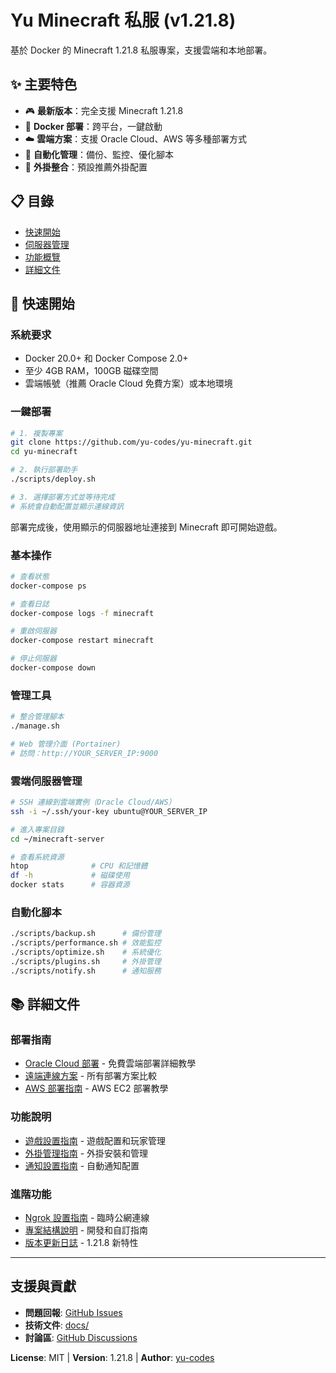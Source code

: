 # Yu Minecraft 私服 (v1.21.8)

基於 Docker 的 Minecraft 1.21.8 私服專案，支援雲端和本地部署。

## ✨ 主要特色

- 🎮 **最新版本**：完全支援 Minecraft 1.21.8
- 🐳 **Docker 部署**：跨平台，一鍵啟動
- ☁️ **雲端方案**：支援 Oracle Cloud、AWS 等多種部署方式
- 🔧 **自動化管理**：備份、監控、優化腳本
- 🔌 **外掛整合**：預設推薦外掛配置

## 📋 目錄

- [快速開始](#-快速開始)
- [伺服器管理](#-伺服器管理)
- [功能概覽](#-功能概覽)
- [詳細文件](#-詳細文件)

## 🚀 快速開始

### 系統要求

- Docker 20.0+ 和 Docker Compose 2.0+
- 至少 4GB RAM，100GB 磁碟空間
- 雲端帳號（推薦 Oracle Cloud 免費方案）或本地環境

### 一鍵部署

```bash
# 1. 複製專案
git clone https://github.com/yu-codes/yu-minecraft.git
cd yu-minecraft

# 2. 執行部署助手
./scripts/deploy.sh

# 3. 選擇部署方式並等待完成
# 系統會自動配置並顯示連線資訊
```

部署完成後，使用顯示的伺服器地址連接到 Minecraft 即可開始遊戲。

### 基本操作

```bash
# 查看狀態
docker-compose ps

# 查看日誌
docker-compose logs -f minecraft

# 重啟伺服器
docker-compose restart minecraft

# 停止伺服器
docker-compose down
```

### 管理工具

```bash
# 整合管理腳本
./manage.sh

# Web 管理介面 (Portainer)
# 訪問：http://YOUR_SERVER_IP:9000
```


### 雲端伺服器管理

```bash
# SSH 連線到雲端實例（Oracle Cloud/AWS）
ssh -i ~/.ssh/your-key ubuntu@YOUR_SERVER_IP

# 進入專案目錄
cd ~/minecraft-server

# 查看系統資源
htop              # CPU 和記憶體
df -h             # 磁碟使用
docker stats      # 容器資源
```

### 自動化腳本
```bash
./scripts/backup.sh      # 備份管理
./scripts/performance.sh # 效能監控
./scripts/optimize.sh    # 系統優化
./scripts/plugins.sh     # 外掛管理
./scripts/notify.sh      # 通知服務
```

## 📚 詳細文件

### 部署指南
- [Oracle Cloud 部署](./docs/ORACLE_CLOUD_GUIDE.md) - 免費雲端部署詳細教學
- [遠端連線方案](./docs/REMOTE_CONNECTION_GUIDE.md) - 所有部署方案比較
- [AWS 部署指南](./docs/AWS_DEPLOYMENT_GUIDE.md) - AWS EC2 部署教學

### 功能說明
- [遊戲設置指南](./docs/GAME_GUIDE.md) - 遊戲配置和玩家管理
- [外掛管理指南](./docs/PLUGIN_MANAGER_GUIDE.md) - 外掛安裝和管理
- [通知設置指南](./docs/NOTIFICATION_SETUP_GUIDE.md) - 自動通知配置

### 進階功能
- [Ngrok 設置指南](./docs/NGROK_SETUP_GUIDE.md) - 臨時公網連線
- [專案結構說明](./docs/PROJECT_STRUCTURE.md) - 開發和自訂指南
- [版本更新日誌](./docs/VERSION_1.21.8.md) - 1.21.8 新特性

---

## 支援與貢獻

- **問題回報**: [GitHub Issues](https://github.com/yu-codes/yu-minecraft/issues)
- **技術文件**: [docs/](./docs/)
- **討論區**: [GitHub Discussions](https://github.com/yu-codes/yu-minecraft/discussions)

**License**: MIT | **Version**: 1.21.8 | **Author**: [yu-codes](https://github.com/yu-codes)
